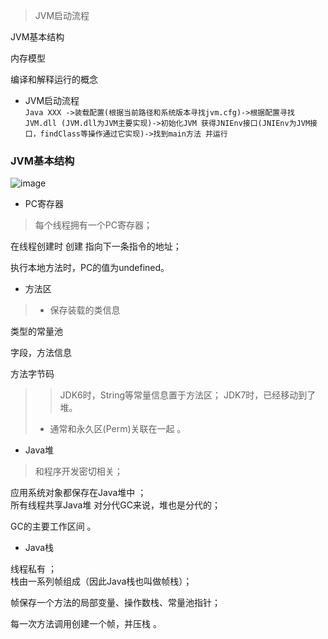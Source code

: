 >JVM启动流程  

JVM基本结构  

内存模型  

编译和解释运行的概念  

- JVM启动流程  
`Java XXX
->装载配置(根据当前路径和系统版本寻找jvm.cfg)->根据配置寻找JVM.dll
(JVM.dll为JVM主要实现)->初始化JVM
获得JNIEnv接口(JNIEnv为JVM接口，findClass等操作通过它实现)->找到main方法
并运行`

### JVM基本结构
![image](https://images2017.cnblogs.com/blog/607455/201708/607455-20170807200944768-1132314845.png)

- PC寄存器  

>每个线程拥有一个PC寄存器；  

在线程创建时 创建
指向下一条指令的地址；  

执行本地方法时，PC的值为undefined。

- 方法区

>- 保存装载的类信息  
>>
类型的常量池  

字段，方法信息  

方法字节码  
>>JDK6时，String等常量信息置于方法区；
JDK7时，已经移动到了堆。
>- 通常和永久区(Perm)关联在一起
。

- Java堆
>和程序开发密切相关；  

应用系统对象都保存在Java堆中
；  
所有线程共享Java堆
对分代GC来说，堆也是分代的；  

GC的主要工作区间
。

- Java栈  
>
线程私有
；  
栈由一系列帧组成（因此Java栈也叫做帧栈）；  

帧保存一个方法的局部变量、操作数栈、常量池指针；  

每一次方法调用创建一个帧，并压栈
。